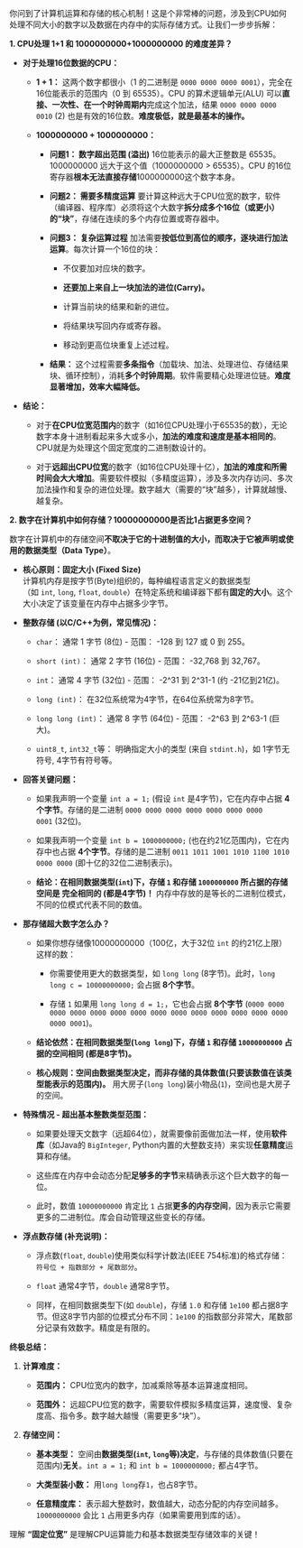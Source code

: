 你问到了计算机运算和存储的核心机制！这是个非常棒的问题，涉及到CPU如何处理不同大小的数字以及数据在内存中的实际存储方式。让我们一步步拆解：

**1. CPU处理 1+1 和 1000000000+1000000000 的难度差异？**

- **对于处理16位数据的CPU：**
    
    - **1 + 1：** 这两个数字都很小（1 的二进制是 `0000 0000 0000 0001`），完全在16位能表示的范围内（0 到 65535）。CPU 的算术逻辑单元(ALU) 可以**直接、一次性、在一个时钟周期内**完成这个加法，结果 `0000 0000 0000 0010` (2) 也是有效的16位数。**难度极低，就是最基本的操作。**
        
    - **1000000000 + 1000000000：**
        
        - **问题1： 数字超出范围 (溢出)** 16位能表示的最大正整数是 65535。1000000000 远大于这个值（1000000000 > 65535）。CPU 的16位寄存器**根本无法直接存储**1000000000这个数字本身。
            
        - **问题2： 需要多精度运算** 要计算这种远大于CPU位宽的数字，软件（编译器、程序库）必须将这个大数字**拆分成多个16位（或更小）的“块”**，存储在连续的多个内存位置或寄存器中。
            
        - **问题3： 复杂运算过程** 加法需要**按低位到高位的顺序，逐块进行加法运算**。每次计算一个16位的块：
            
            - 不仅要加对应块的数字。
                
            - **还要加上来自上一块加法的进位(Carry)。**
                
            - 计算当前块的结果和新的进位。
                
            - 将结果块写回内存或寄存器。
                
            - 移动到更高位块重复上述过程。
                
        - **结果：** 这个过程需要**多条指令**（加载块、加法、处理进位、存储结果块、循环控制），消耗**多个时钟周期**。软件需要精心处理进位链。**难度显著增加，效率大幅降低。**
            
- **结论：**
    
    - 对于**在CPU位宽范围内**的数字（如16位CPU处理小于65535的数），无论数字本身十进制看起来多大或多小，**加法的难度和速度是基本相同的**。CPU就是为处理这个固定宽度的二进制数设计的。
        
    - 对于**远超出CPU位宽**的数字（如16位CPU处理十亿），**加法的难度和所需时间会大大增加**。需要软件模拟（多精度运算），涉及多次内存访问、多次加法操作和复杂的进位处理。数字越大（需要的“块”越多），计算就越慢、越复杂。
        

**2. 数字在计算机中如何存储？10000000000是否比1占据更多空间？**

数字在计算机中的存储空间**不取决于它的十进制值的大小，而取决于它被声明或使用的数据类型（Data Type）**。

- **核心原则：固定大小 (Fixed Size)**  
    计算机内存是按字节(Byte)组织的，每种编程语言定义的数据类型（如 `int`, `long`, `float`, `double`）在特定系统和编译器下都有**固定的大小**。这个大小决定了该变量在内存中占据多少字节。
    
- **整数存储 (以C/C++为例，常见情况)：**
    
    - `char`： 通常 1 字节 (8位) - 范围： -128 到 127 或 0 到 255。
        
    - `short (int)`： 通常 2 字节 (16位) - 范围： -32,768 到 32,767。
        
    - `int`： 通常 4 字节 (32位) - 范围： -2^31 到 2^31-1 (约 -21亿到21亿)。
        
    - `long (int)`： 在32位系统常为4字节，在64位系统常为8字节。
        
    - `long long (int)`： 通常 8 字节 (64位) - 范围： -2^63 到 2^63-1 (巨大)。
        
    - `uint8_t`, `int32_t`等： 明确指定大小的类型 (来自 `stdint.h`)，如 1字节无符号, 4字节有符号等。
        
- **回答关键问题：**
    
    - 如果我声明一个变量 `int a = 1;` (假设 `int` 是4字节)，它在内存中占据 **4个字节**。存储的是二进制 `0000 0000 0000 0000 0000 0000 0000 0001` (32位)。
        
    - 如果我声明一个变量 `int b = 1000000000;` (也在约21亿范围内)，它在内存中也占据 **4个字节**。存储的是二进制 `0011 1011 1001 1010 1100 1010 0000 0000` (即十亿的32位二进制表示)。
        
    - **结论：在相同数据类型(`int`)下，存储 `1` 和存储 `1000000000` 所占据的存储空间是 完全相同的 (都是4字节)！** 内存中存放的是等长的二进制位模式，不同的位模式代表不同的数值。
        
- **那存储超大数字怎么办？**
    
    - 如果你想存储像10000000000（100亿，大于32位 `int` 的约21亿上限）这样的数：
        
        - 你需要使用更大的数据类型，如 `long long` (8字节)。此时，`long long c = 10000000000;` 会占据 **8个字节**。
            
        - 存储 `1` 如果用 `long long d = 1;`，它也会占据 **8个字节** (`0000 0000 0000 0000 0000 0000 0000 0000 0000 0000 0000 0000 0000 0000 0000 0001`)。
            
    - **结论依然：在相同数据类型(`long long`)下，存储 `1` 和存储 `10000000000` 占据的空间相同 (都是8字节)。**
        
    - **核心规则：空间由数据类型决定，而非存储的具体数值(只要该数值在该类型能表示的范围内)。** 用大房子(`long long`)装小物品(`1`)，空间也是大房子的空间。
        
- **特殊情况 - 超出基本整数类型范围：**
    
    - 如果要处理天文数字（远超64位），就需要像前面做加法一样，使用**软件库**（如Java的 `BigInteger`, Python内置的大整数支持）来实现**任意精度**运算和存储。
        
    - 这些库在内存中会动态分配**足够多的字节**来精确表示这个巨大数字的每一位。
        
    - 此时，数值 `10000000000` 肯定比 `1` 占据**更多的内存空间**，因为表示它需要更多的二进制位。库会自动管理这些变长的存储。
        
- **浮点数存储 (补充说明)：**
    
    - 浮点数(`float`, `double`)使用类似科学计数法(IEEE 754标准)的格式存储：`符号位 + 指数部分 + 尾数部分`。
        
    - `float` 通常4字节，`double` 通常8字节。
        
    - 同样，在相同数据类型下(如 `double`)，存储 `1.0` 和存储 `1e100` 都占据8字节。但这8字节内部的位模式分布不同：`1e100` 的指数部分非常大，尾数部分记录有效数字。精度是有限的。
        

**终极总结：**

1. **计算难度：**
    
    - **范围内：** CPU位宽内的数字，加减乘除等基本运算速度相同。
        
    - **范围外：** 远超CPU位宽的数字，需要软件模拟多精度运算，速度慢、复杂度高、指令多。数字越大越慢（需要更多“块”）。
        
2. **存储空间：**
    
    - **基本类型：** 空间由**数据类型(`int`, `long`等)决定**，与存储的具体数值(只要在范围内)**无关**。`int a = 1;` 和 `int b = 1000000000;` 都占4字节。
        
    - **大类型装小数：** 用`long long`存`1`，也占8字节。
        
    - **任意精度库：** 表示超大整数时，数值越大，动态分配的内存空间越多。`10000000000` 会比 `1` 占用更多内存（如果需要用到库的话）。
        

理解 **“固定位宽”** 是理解CPU运算能力和基本数据类型存储效率的关键！